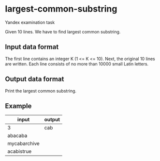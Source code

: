 # largest-common-substring
Yandex examination task

Given 10 lines. We have to find largest common substring.

## Input data format

The first line contains an integer K (1 <= K <= 10). Next, the original 10 lines are written. Each line consists of no more than 10000 small Latin letters.

## Output data format

Print the largest common substring. 

## Example

| input | output |
|-------|--------|
| 3  | cab  |
| abacaba  |   |
| mycabarchive  |   |
| acabistrue  |   |
